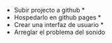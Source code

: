 - Subir projecto a github *
- Hospedarlo en github pages *
- Crear una interfaz de usuario *
- Arreglar el problema del sonido

